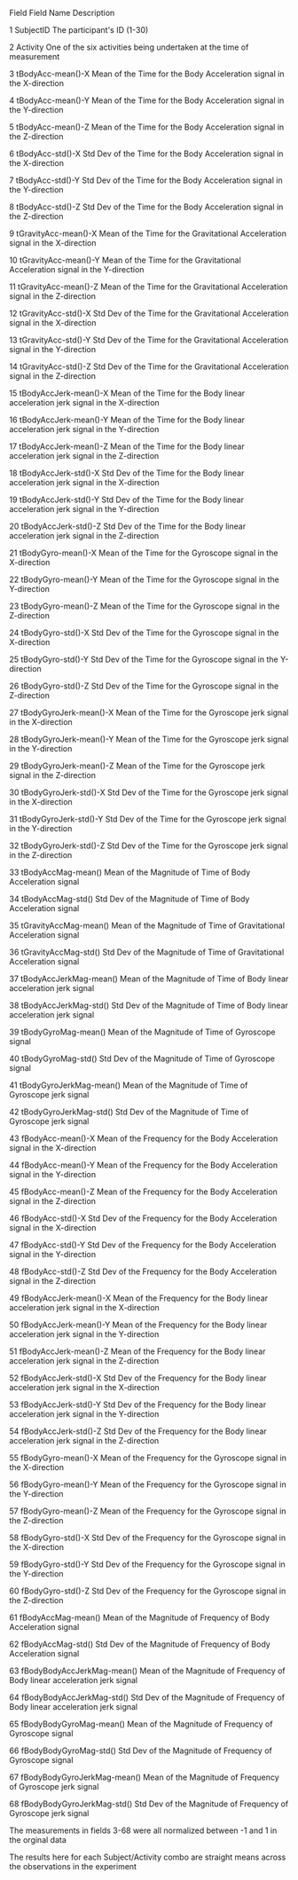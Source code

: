 Field 	Field Name	Description

1	SubjectID	The participant's ID (1-30)

2	Activity	One of the six activities being undertaken at the time of measurement

3	tBodyAcc-mean()-X	Mean of the Time for the Body Acceleration signal in the X-direction

4	tBodyAcc-mean()-Y	Mean of the Time for the Body Acceleration signal in the Y-direction

5	tBodyAcc-mean()-Z	Mean of the Time for the Body Acceleration signal in the Z-direction

6	tBodyAcc-std()-X	Std Dev of the Time for the Body Acceleration signal in the X-direction

7	tBodyAcc-std()-Y	Std Dev of the Time for the Body Acceleration signal in the Y-direction

8	tBodyAcc-std()-Z	Std Dev of the Time for the Body Acceleration signal in the Z-direction

9	tGravityAcc-mean()-X	Mean of the Time for the Gravitational Acceleration signal in the X-direction

10	tGravityAcc-mean()-Y	Mean of the Time for the Gravitational Acceleration signal in the Y-direction

11	tGravityAcc-mean()-Z	Mean of the Time for the Gravitational Acceleration signal in the Z-direction

12	tGravityAcc-std()-X	Std Dev of the Time for the Gravitational Acceleration signal in the X-direction

13	tGravityAcc-std()-Y	Std Dev of the Time for the Gravitational Acceleration signal in the Y-direction

14	tGravityAcc-std()-Z	Std Dev of the Time for the Gravitational Acceleration signal in the Z-direction

15	tBodyAccJerk-mean()-X	Mean of the Time for the Body linear acceleration jerk signal in the X-direction

16	tBodyAccJerk-mean()-Y	Mean of the Time for the Body linear acceleration jerk signal in the Y-direction

17	tBodyAccJerk-mean()-Z	Mean of the Time for the Body linear acceleration jerk signal in the Z-direction

18	tBodyAccJerk-std()-X	Std Dev of the Time for the Body linear acceleration jerk signal in the X-direction

19	tBodyAccJerk-std()-Y	Std Dev of the Time for the Body linear acceleration jerk signal in the Y-direction

20	tBodyAccJerk-std()-Z	Std Dev of the Time for the Body linear acceleration jerk signal in the Z-direction

21	tBodyGyro-mean()-X	Mean of the Time for the Gyroscope signal in the X-direction

22	tBodyGyro-mean()-Y	Mean of the Time for the Gyroscope signal in the Y-direction

23	tBodyGyro-mean()-Z	Mean of the Time for the Gyroscope signal in the Z-direction

24	tBodyGyro-std()-X	Std Dev of the Time for the Gyroscope signal in the X-direction

25	tBodyGyro-std()-Y	Std Dev of the Time for the Gyroscope signal in the Y-direction

26	tBodyGyro-std()-Z	Std Dev of the Time for the Gyroscope signal in the Z-direction

27	tBodyGyroJerk-mean()-X	Mean of the Time for the Gyroscope jerk signal in the X-direction

28	tBodyGyroJerk-mean()-Y	Mean of the Time for the Gyroscope jerk signal in the Y-direction

29	tBodyGyroJerk-mean()-Z	Mean of the Time for the Gyroscope jerk signal in the Z-direction

30	tBodyGyroJerk-std()-X	Std Dev of the Time for the Gyroscope jerk signal in the X-direction

31	tBodyGyroJerk-std()-Y	Std Dev of the Time for the Gyroscope jerk signal in the Y-direction

32	tBodyGyroJerk-std()-Z	Std Dev of the Time for the Gyroscope jerk signal in the Z-direction

33	tBodyAccMag-mean()	Mean of the Magnitude of Time of Body Acceleration signal

34	tBodyAccMag-std()	Std Dev of the Magnitude of Time of Body Acceleration signal

35	tGravityAccMag-mean()	Mean of the Magnitude of Time of Gravitational Acceleration signal

36	tGravityAccMag-std()	Std Dev of the Magnitude of Time of Gravitational Acceleration signal

37	tBodyAccJerkMag-mean()	Mean of the Magnitude of Time of Body linear acceleration jerk signal

38	tBodyAccJerkMag-std()	Std Dev of the Magnitude of Time of Body  linear acceleration jerk signal

39	tBodyGyroMag-mean()	Mean of the Magnitude of Time of Gyroscope signal

40	tBodyGyroMag-std()	Std Dev of the Magnitude of Time of Gyroscope signal

41	tBodyGyroJerkMag-mean()	Mean of the Magnitude of Time of Gyroscope jerk signal

42	tBodyGyroJerkMag-std()	Std Dev of the Magnitude of Time of Gyroscope jerk signal

43	fBodyAcc-mean()-X	Mean of the Frequency for the Body Acceleration signal in the X-direction

44	fBodyAcc-mean()-Y	Mean of the Frequency for the Body Acceleration signal in the Y-direction

45	fBodyAcc-mean()-Z	Mean of the Frequency for the Body Acceleration signal in the Z-direction

46	fBodyAcc-std()-X	Std Dev of the Frequency for the Body Acceleration signal in the X-direction

47	fBodyAcc-std()-Y	Std Dev of the Frequency for the Body Acceleration signal in the Y-direction

48	fBodyAcc-std()-Z	Std Dev of the Frequency for the Body Acceleration signal in the Z-direction

49	fBodyAccJerk-mean()-X	Mean of the Frequency for the Body linear acceleration jerk signal in the X-direction

50	fBodyAccJerk-mean()-Y	Mean of the Frequency for the Body linear acceleration jerk signal in the Y-direction

51	fBodyAccJerk-mean()-Z	Mean of the Frequency for the Body linear acceleration jerk signal in the Z-direction

52	fBodyAccJerk-std()-X	Std Dev of the Frequency for the Body linear acceleration jerk signal in the X-direction

53	fBodyAccJerk-std()-Y	Std Dev of the Frequency for the Body linear acceleration jerk signal in the Y-direction

54	fBodyAccJerk-std()-Z	Std Dev of the Frequency for the Body linear acceleration jerk signal in the Z-direction

55	fBodyGyro-mean()-X	Mean of the Frequency for the Gyroscope signal in the X-direction

56	fBodyGyro-mean()-Y	Mean of the Frequency for the Gyroscope signal in the Y-direction

57	fBodyGyro-mean()-Z	Mean of the Frequency for the Gyroscope signal in the Z-direction

58	fBodyGyro-std()-X	Std Dev of the Frequency for the Gyroscope signal in the X-direction

59	fBodyGyro-std()-Y	Std Dev of the Frequency for the Gyroscope signal in the Y-direction

60	fBodyGyro-std()-Z	Std Dev of the Frequency for the Gyroscope signal in the Z-direction

61	fBodyAccMag-mean()	Mean of the Magnitude of Frequency of Body Acceleration signal

62	fBodyAccMag-std()	Std Dev of the Magnitude of Frequency of Body Acceleration signal

63	fBodyBodyAccJerkMag-mean()	Mean of the Magnitude of Frequency of Body linear acceleration jerk signal

64	fBodyBodyAccJerkMag-std()	Std Dev of the Magnitude of Frequency of Body  linear acceleration jerk signal

65	fBodyBodyGyroMag-mean()	Mean of the Magnitude of Frequency of Gyroscope signal

66	fBodyBodyGyroMag-std()	Std Dev of the Magnitude of Frequency of Gyroscope signal

67	fBodyBodyGyroJerkMag-mean()	Mean of the Magnitude of Frequency of Gyroscope jerk signal

68	fBodyBodyGyroJerkMag-std()	Std Dev of the Magnitude of Frequency of Gyroscope jerk signal

		
The measurements in fields 3-68 were all normalized between -1 and 1 in the orginal data
		
The results here for each Subject/Activity combo are straight means across the observations in the experiment		
